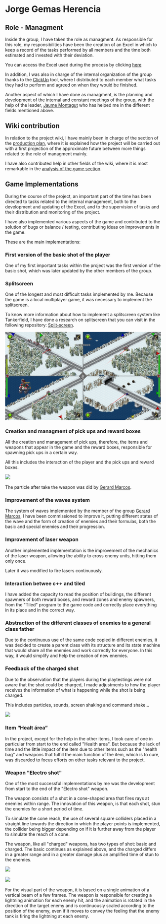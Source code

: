 # Jorge Gemas Herencia

## Role - Managment

Inside the group, I have taken the role as managment. As responsible for this role, my responsibilities have been the creation of an Excel in which to keep a record of the tasks performed by all members and the time both estimated and invested with their deviation.

You can access the Excel used during the process by clicking [here](https://docs.google.com/spreadsheets/d/113tm7NAg_KK83d1rDMhxiy8_wCKlocxPwiix-iR6Y-M/edit?usp=sharing)

In addition, I was also in charge of the internal organization of the group thanks to the [ClickUp](https://clickup.com/) tool, where I distributed to each member what tasks they had to perform and agreed on when they would be finished.

Another aspect of which I have done as managment, is the planning and development of the internal and constant meetings of the group, with the help of the leader, [Jaume Montagut](https://github.com/JaumeMontagut) who has helped me in the different fields mentioned above.

## Wiki contribution

In relation to the project wiki, I have mainly been in charge of the section of the [production plan](https://github.com/gamificalostudio/Tankerfield/wiki/Production-Plan), where it is explained how the project will be carried out with a first projection of the approximate future between more things related to the role of managment mainly.

I have also contributed help in other fields of the wiki, where it is most remarkable in the [analysis of the game section](https://github.com/gamificalostudio/Tankerfield/wiki/General-analysis-of-the-original-game).
 
## Game Implementations

During the course of the project, an important part of the time has been directed to tasks related to the internal management, both to the development and updating of the Excel, and to the supervision of tasks and their distribution and monitoring of the project. 

I have also implemented various aspects of the game and contributed to the solution of bugs or balance / testing, contributing ideas on improvements in the game.

These are the main implementations:

### First version of the basic shot of the player
One of my first important tasks within the project was the first version of the basic shot, which was later updated by the other members of the group.

### Splitscreen
One of the longest and most difficult tasks implemented by me. Because the game is a local multiplayer game, it was necessary to implement the splitscreen. 

To know more information about how to implement a splitscreen system like Tankerfield, I have done a research on splitscreen that you can visit in the following repository: [Split-screen](https://github.com/jorgegh2/Split-screen).

![](https://github.com/gamificalostudio/Tankerfield/blob/master/docs/Jorge_Contributions_doc/Split_screen.jpg)

### Creation and managment of pick ups and reward boxes
All the creation and management of pick ups, therefore, the items and weapons that appear in the game and the reward boxes, responsible for spawning pick ups in a certain way.

All this includes the interaction of the player and the pick ups and reward boxes.

![](https://github.com/gamificalostudio/Tankerfield/blob/master/docs/Jorge_Contributions_doc/Reward_bobex_and_pick_ups.gif)

The particle after take the weapon was did by [Gerard Marcos](https://github.com/vsRushy).

### Improvement of the waves system
The system of waves implemented by the member of the group [Gerard Marcos](https://github.com/vsRushy), I have been commissioned to improve it, putting different states of the wave and the form of creation of enemies and their formulas, both the basic and special enemies and their progression.

### Improvement of laser weapon
Another implemented implementation is the improvement of the mechanics of the laser weapon, allowing the ability to cross enemy units, hitting them only once.

Later it was modified to fire lasers continuously.

### Interaction betwee c++ and tiled
I have added the capacity to read the position of buildings, the different spawners of both reward boxes, and reward zones and enemy spawners, from the "Tiled" program to the game code and correctly place everything in its place and in the correct way.

### Abstraction of the different classes of enemies to a general class father
Due to the continuous use of the same code copied in different enemies, it was decided to create a parent class with its structure and its state machine that would share all the enemies and work correctly for everyone. In this way, it would simplify and help the creation of new enemies.

### Feedback of the charged shot
Due to the observation that the players during the playtestings were not aware that the shot could be charged, I made adjustments to how the player receives the information of what is happening while the shot is being charged. 

This includes particles, sounds, screen shaking and command shake...

![](https://github.com/gamificalostudio/Tankerfield/blob/master/docs/Jorge_Contributions_doc/Feedback_charged_shot.gif)

### Item “Healt área”
In the project, except for the help in the other items, I took care of one in particular from start to the end called "Health area". But because the lack of time and the little impact of the item due to other items such as the "health bag" and weapons that fulfill the main function of the item, which is to cure, was discarded to focus efforts on other tasks relevant to the project.

### Weapon "Electro shot"
One of the most successful implementations by me was the development from start to the end of the "Electro shot" weapon.

The weapon consists of a shot in a cone-shaped area that fires rays at enemies within range. The innovation of this weapon, is that each shot, stun the enemies for a short period of time.

To simulate the cone reach, the use of several square colliders placed in a straight line towards the direction in which the player points is implemented, the collider being bigger depending on if it is further away from the player to simulate the reach of a cone.

The weapon, like all "charged" weapons, has two types of shot: basic and charged. The basic continues as explained above, and the charged differs in a greater range and in a greater damage plus an amplified time of stun to the enemies.

![](https://github.com/gamificalostudio/Tankerfield/blob/master/docs/Jorge_Contributions_doc/Electro_shot_basic.gif)

![](https://github.com/gamificalostudio/Tankerfield/blob/master/docs/Jorge_Contributions_doc/Electro_shot_charged.gif)

For the visual part of the weapon, it is based on a single animation of a vertical beam of a few frames. The weapon is responsible for creating a lightning animation for each enemy hit, and the animation is rotated in the direction of the target enemy and is continuously scaled according to the position of the enemy, even if it moves to convey the feeling that the enemy tank is firing the lightning at each enemy.

